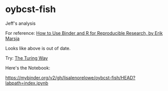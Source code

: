 # oybcst-fish

Jeff's analysis

For reference: [How to Use Binder and R for Reproducible Research, by Erik Marsja](https://www.marsja.se/how-to-use-binder-r-statistical-environment-for-reproducible-research)

Looks like above is out of date.

Try:  [The Turing Way](https://the-turing-way.netlify.app/communication/binder/zero-to-binder.html)

Here's the Notebook:

https://mybinder.org/v2/gh/lisalenorelowe/oybcst-fish/HEAD?labpath=index.ipynb
